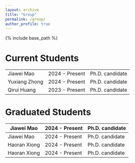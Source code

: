 ```yaml
---
layout: archive
title: "Group"
permalink: /group/
author_profile: true
---
```


{% include base_path %}

Current Students
======
<table>
  <tr>
    <td>Jiawei Mao</td>
    <td>2024 - Present</td>
    <td>Ph.D. candidate</td>
  </tr>
  <tr>
    <td>Yuxiang Zhong</td>
    <td>2024 - Present</td>
    <td>Ph.D. candidate</td>
  </tr>
  <tr>
    <td>Qirui Huang</td>
    <td>2023 - Present</td>
    <td>Ph.D. candidate</td>
  </tr>
</table>

Graduated Students
=======

| Jiawei Mao | 2024 - Present | Ph.D. candidate |
| ---------- | -------------- | --------------- |
| Jiawei Mao | 2024 - Present | Ph.D. candidate |
| Haoran Xiong | 2024 - Present | Ph.D. candidate |
| Haoran Xiong | 2024 - Present | Ph.D. candidate |

